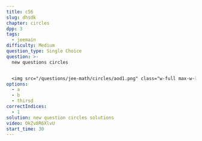 ```yaml
---
title: c56
slug: dhsdk
chapter: circles
dpp: 3
tags:
  - jeemain
difficulty: Medium
question_type: Single Choice
question: >-
  new questions circles


  <img src="/questions/jee-math/circles/aod1.png" class="w-full max-w-[400px] my-2 mx-auto" alt="Diagram">
options:
  - a
  - b
  - thirsd
correctIndices:
  - 1
solution: new question circles solutions
video: OkZv8R6XlvU
start_time: 30
---
```

